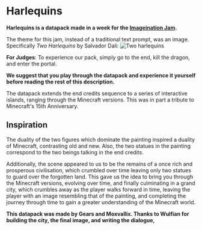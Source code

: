 # Harlequins
**Harlequins is a datapack made in a week for the [Imageination Jam](https://www.planetminecraft.com/jam/imageination/).**  

The theme for this jam, instead of a traditional text prompt, was an image. Specifically *Two Harlequins* by Salvador Dali:
![Two harlequins](https://www.salvador-dali.org/media/upload/cataleg_pintura/MITJA/0551.jpg)

**For Judges**: To experience our pack, simply go to the end, kill the dragon, and enter the portal.

**We suggest that you play through the datapack and experience it yourself before reading the rest of this description.**

The datapack extends the end credits sequence to a series of interactive islands, ranging through the Minecraft versions. This was in part a tribute to Minecraft's 15th Anniversary.  

## Inspiration
The duality of the two figures which dominate the painting inspired a duality of Minecraft, contrasting old and new. Also, the two statues in the painting correspond to the two beings talking in the end credits.

Additionally, the scene appeared to us to be the remains of a once rich and prosperous civilisation, which crumbled over time leaving only two statues to guard over the forgotten land. This gave us the idea to bring you through the Minecraft versions, evolving over time, and finally culminating in a grand city, which crumbles away as the player walks forward in time, leaving the player with an image resembling that of the painting, and completing the journey through time to gain a greater understanding of the Minecraft world.

**This datapack was made by Gears and Moxvallix. Thanks to Wulfian for building the city, the final image, and writing the dialogue,**
